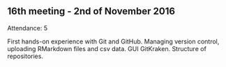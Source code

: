 16th meeting - 2nd of November 2016
----
Attendance: 5

First hands-on experience with Git and GitHub. Managing version control, uploading RMarkdown files and csv data. GUI GitKraken. Structure of repositories.
